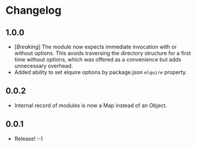 # Changelog

## 1.0.0

- [_Breaking_] The module now expects immediate invocation with or without options. This avoids traversing the
directory structure for a first time without options, which was offered as a convenience but adds unnecessary overhead.
- Added ability to set elquire options by package.json `elquire` property.

## 0.0.2

- Internal record of modules is now a Map instead of an Object.

## 0.0.1

- Release! :-)
